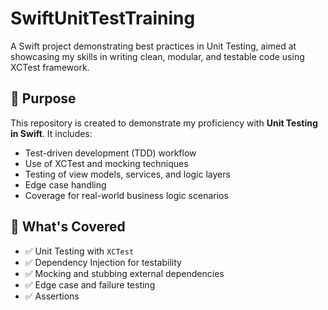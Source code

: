 # SwiftUnitTestTraining

A Swift project demonstrating best practices in Unit Testing, aimed at showcasing my skills in writing clean, modular, and testable code using XCTest framework.

## 🚀 Purpose

This repository is created to demonstrate my proficiency with **Unit Testing in Swift**. It includes:
- Test-driven development (TDD) workflow
- Use of XCTest and mocking techniques
- Testing of view models, services, and logic layers
- Edge case handling
- Coverage for real-world business logic scenarios

## 🧪 What's Covered

- ✅ Unit Testing with `XCTest`
- ✅ Dependency Injection for testability
- ✅ Mocking and stubbing external dependencies
- ✅ Edge case and failure testing
- ✅ Assertions
